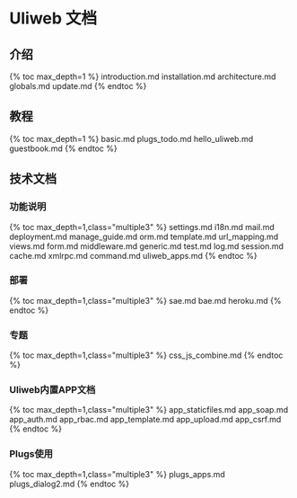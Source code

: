 # Uliweb 文档

## 介绍

{% toc max_depth=1 %}
introduction.md
installation.md
architecture.md
globals.md
update.md
{% endtoc %}

## 教程

{% toc max_depth=1 %}
basic.md
plugs_todo.md
hello_uliweb.md
guestbook.md
{% endtoc %}

## 技术文档

### 功能说明

{% toc max_depth=1,class="multiple3" %}
settings.md
i18n.md
mail.md
deployment.md
manage_guide.md
orm.md
template.md
url_mapping.md
views.md
form.md
middleware.md
generic.md
test.md
log.md
session.md
cache.md
xmlrpc.md
command.md
uliweb_apps.md
{% endtoc %}

### 部署

{% toc max_depth=1,class="multiple3" %}
sae.md
bae.md
heroku.md
{% endtoc %}

### 专题

{% toc max_depth=1,class="multiple3" %}
css_js_combine.md
{% endtoc %}

### Uliweb内置APP文档

{% toc max_depth=1,class="multiple3" %}
app_staticfiles.md
app_soap.md
app_auth.md
app_rbac.md
app_template.md
app_upload.md
app_csrf.md
{% endtoc %}

### Plugs使用

{% toc max_depth=1,class="multiple3" %}
plugs_apps.md
plugs_dialog2.md
{% endtoc %}

